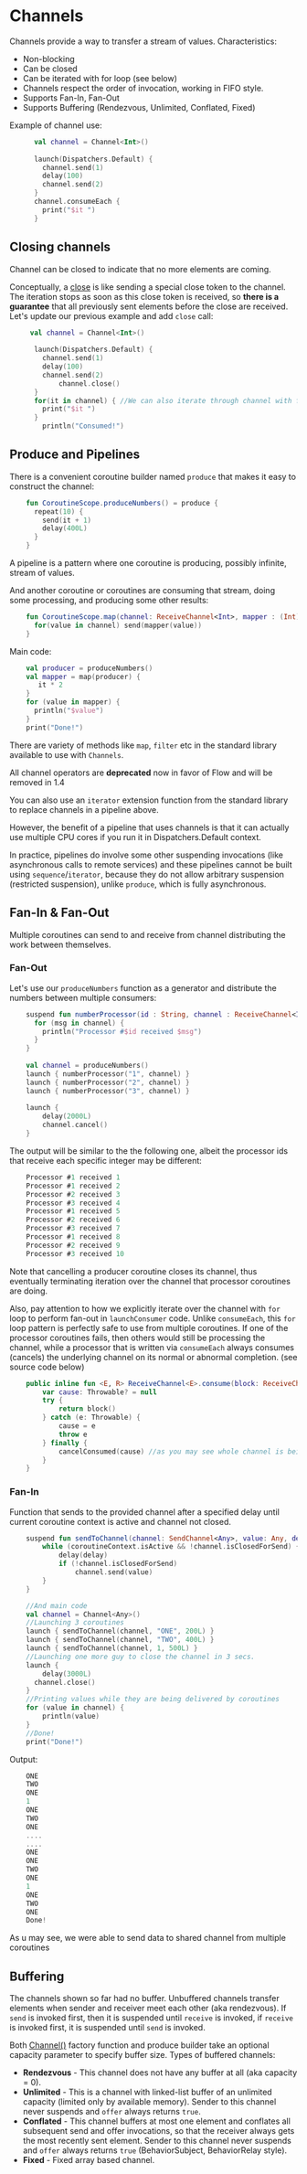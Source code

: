 # Channels
Channels provide a way to transfer a stream of values.
Characteristics:

- Non-blocking
- Can be closed
- Can be iterated with for loop (see below)
- Channels respect the order of invocation, working in FIFO style.
- Supports Fan-In, Fan-Out
- Supports Buffering (Rendezvous, Unlimited, Conflated, Fixed)

Example of channel use:
```kotlin
      val channel = Channel<Int>()
    
      launch(Dispatchers.Default) {
        channel.send(1)
        delay(100)
        channel.send(2)
      }
      channel.consumeEach {
        print("$it ")
      }
```
## Closing channels

Channel can be closed to indicate that no more elements are coming. 

Conceptually, a [close](https://kotlin.github.io/kotlinx.coroutines/kotlinx-coroutines-core/kotlinx.coroutines.channels/-send-channel/close.html) is like sending a special close token to the channel. The iteration stops as soon as this close token is received, so **there is a guarantee** that all previously sent elements before the close are received. 
Let's update our previous example and add `close` call:
```kotlin
     val channel = Channel<Int>()
    
      launch(Dispatchers.Default) {
        channel.send(1)
        delay(100)
        channel.send(2)
    		channel.close()
      }
      for(it in channel) { //We can also iterate through channel with for loop until channel is closed
        print("$it ")
      }
    	println("Consumed!")
```
## Produce and Pipelines

There is a convenient coroutine builder named `produce` that makes it easy to construct the channel:
```kotlin
    fun CoroutineScope.produceNumbers() = produce {
      repeat(10) {
        send(it + 1)
        delay(400L)
      }
    }
```
A pipeline is a pattern where one coroutine is producing, possibly infinite, stream of values.

And another coroutine or coroutines are consuming that stream, doing some processing, and producing some other results:
```kotlin
    fun CoroutineScope.map(channel: ReceiveChannel<Int>, mapper : (Int) -> Int) = produce<Int> {
      for(value in channel) send(mapper(value))
    }
```
Main code:
```kotlin
    val producer = produceNumbers()
    val mapper = map(producer) {
       it * 2
    }
    for (value in mapper) {
      println("$value")
    }
    print("Done!")
```
There are variety of methods like `map`, `filter` etc in the standard library available to use with `Channels`. 

All channel operators are **deprecated** now in favor of Flow and will be removed in 1.4

You can also use an `iterator` extension function from the standard library to replace channels in a pipeline above. 

However, the benefit of a pipeline that uses channels is that it can actually use multiple CPU cores if you run it in Dispatchers.Default context.

In practice, pipelines do involve some other suspending invocations (like asynchronous calls to remote services) and these pipelines cannot be built using `sequence`/`iterator`, because they do not allow arbitrary suspension (restricted suspension), unlike `produce`, which is fully asynchronous.

## Fan-In & Fan-Out

Multiple coroutines can send to and receive from channel distributing the work between themselves. 

### Fan-Out

Let's use our `produceNumbers` function as a generator and distribute the numbers between multiple consumers:
```kotlin
    suspend fun numberProcessor(id : String, channel : ReceiveChannel<Int>) {
      for (msg in channel) {
        println("Processor #$id received $msg")
      }
    }
    
    val channel = produceNumbers()
    launch { numberProcessor("1", channel) }
    launch { numberProcessor("2", channel) }
    launch { numberProcessor("3", channel) }
    
    launch {
    	delay(2000L)
    	channel.cancel()
    }
```
The output will be similar to the the following one, albeit the processor ids that receive each specific integer may be different:
```kotlin
    Processor #1 received 1
    Processor #1 received 2
    Processor #2 received 3
    Processor #3 received 4
    Processor #1 received 5
    Processor #2 received 6
    Processor #3 received 7
    Processor #1 received 8
    Processor #2 received 9
    Processor #3 received 10
```
Note that cancelling a producer coroutine closes its channel, thus eventually terminating iteration over the channel that processor coroutines are doing.

Also, pay attention to how we explicitly iterate over the channel with `for` loop to perform fan-out in `launchConsumer` code. Unlike `consumeEach`, this `for` loop pattern is perfectly safe to use from multiple coroutines. If one of the processor coroutines fails, then others would still be processing the channel, while a processor that is written via `consumeEach` always consumes (cancels) the underlying channel on its normal or abnormal completion.  (see source code below)
```kotlin
    public inline fun <E, R> ReceiveChannel<E>.consume(block: ReceiveChannel<E>.() -> R): R {
        var cause: Throwable? = null
        try {
            return block()
        } catch (e: Throwable) {
            cause = e
            throw e
        } finally {
            cancelConsumed(cause) //as you may see whole channel is being closed when exception rises
        }
    }
```
### Fan-In

Function that sends to the provided channel after a specified delay until current coroutine context is active and channel not closed.
```kotlin
    suspend fun sendToChannel(channel: SendChannel<Any>, value: Any, delay: Long) {
        while (coroutineContext.isActive && !channel.isClosedForSend) {
            delay(delay)
            if (!channel.isClosedForSend)
                channel.send(value)
        }
    }

    //And main code
    val channel = Channel<Any>()
    //Launching 3 coroutines 
    launch { sendToChannel(channel, "ONE", 200L) }
    launch { sendToChannel(channel, "TWO", 400L) }
    launch { sendToChannel(channel, 1, 500L) }
    //Launching one more guy to close the channel in 3 secs.
    launch {
    	delay(3000L)
      channel.close()
    }
    //Printing values while they are being delivered by coroutines
    for (value in channel) {
        println(value)
    }
    //Done!
    print("Done!")
```
Output:
```kotlin
    ONE
    TWO
    ONE
    1
    ONE
    TWO
    ONE
    ....
    ....
    ONE
    ONE
    TWO
    ONE
    1
    ONE
    TWO
    ONE
    Done!
```
As u may see, we were able to send data to shared channel from multiple coroutines 

## Buffering

The channels shown so far had no buffer. Unbuffered channels transfer elements when sender and receiver meet each other (aka rendezvous). If `send` is invoked first, then it is suspended until `receive` is invoked, if `receive` is invoked first, it is suspended until `send` is invoked.

Both [Channel()](https://kotlin.github.io/kotlinx.coroutines/kotlinx-coroutines-core/kotlinx.coroutines.channels/-channel/index.html) factory function and produce builder take an optional capacity parameter to specify buffer size. 
Types of buffered channels:

- **Rendezvous** - This channel does not have any buffer at all (aka capacity = 0).
- **Unlimited** - This is a channel with linked-list buffer of an unlimited capacity (limited only by available memory). Sender to this channel never suspends and `offer` always returns `true`.
- **Conflated** - This channel buffers at most one element and conflates all subsequent send and offer invocations, so that the receiver always gets the most recently sent element. Sender to this channel never suspends and `offer` always returns `true` (BehaviorSubject, BehaviorRelay style).
- **Fixed** - Fixed array based channel.
